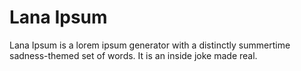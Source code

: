 # Lana Ipsum

Lana Ipsum is a lorem ipsum generator with a distinctly summertime sadness-themed set of words. It is an inside joke made real. 
